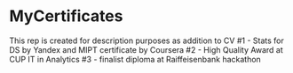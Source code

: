 # MyCertificates
This rep is created for description purposes as addition to CV
#1 - Stats for DS by Yandex and MIPT certificate by Coursera
#2 - High Quality Award at CUP IT in Analytics
#3 - finalist diploma at Raiffeisenbank hackathon
